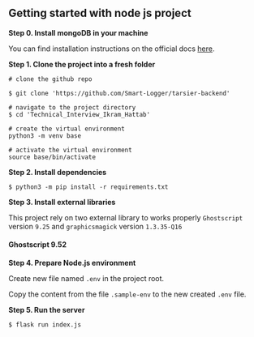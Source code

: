 ## Getting started with node js project


**Step 0. Install mongoDB in your machine**

You can find installation instructions on the official docs [here](https://docs.mongodb.com/manual/tutorial/install-mongodb-on-windows/).

**Step 1. Clone the project into a fresh folder**
```
# clone the github repo

$ git clone 'https://github.com/Smart-Logger/tarsier-backend'

# navigate to the project directory
$ cd 'Technical_Interview_Ikram_Hattab'

# create the virtual environment 
python3 -m venv base

# activate the virtual environment
source base/bin/activate
```

**Step 2. Install dependencies**
```
$ python3 -m pip install -r requirements.txt

```

**Step 3. Install external libraries**

This project rely on two external library to works properly `Ghostscript` version `9.25` and `graphicsmagick` version `1.3.35-Q16`

#### Ghostscript 9.52






**Step 4. Prepare Node.js environment**

Create new file named `.env` in the project root.

Copy the content from the file `.sample-env` to the new created `.env` file.

**Step 5. Run the server**
```
$ flask run index.js
```
